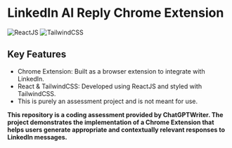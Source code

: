 # LinkedIn AI Reply Chrome Extension

![ReactJS](https://img.shields.io/badge/React-blue.svg?style=plastic)
![TailwindCSS](https://img.shields.io/badge/TailwindCSS-blueviolet.svg?style=plastic)

## Key Features
- Chrome Extension: Built as a browser extension to integrate with LinkedIn.
- React & TailwindCSS: Developed using ReactJS and styled with TailwindCSS.
- This is purely an assessment project and is not meant for use.

**This repository is a coding assessment provided by ChatGPTWriter. The project demonstrates the implementation of a Chrome Extension that helps users generate appropriate and contextually relevant responses to LinkedIn messages.**
